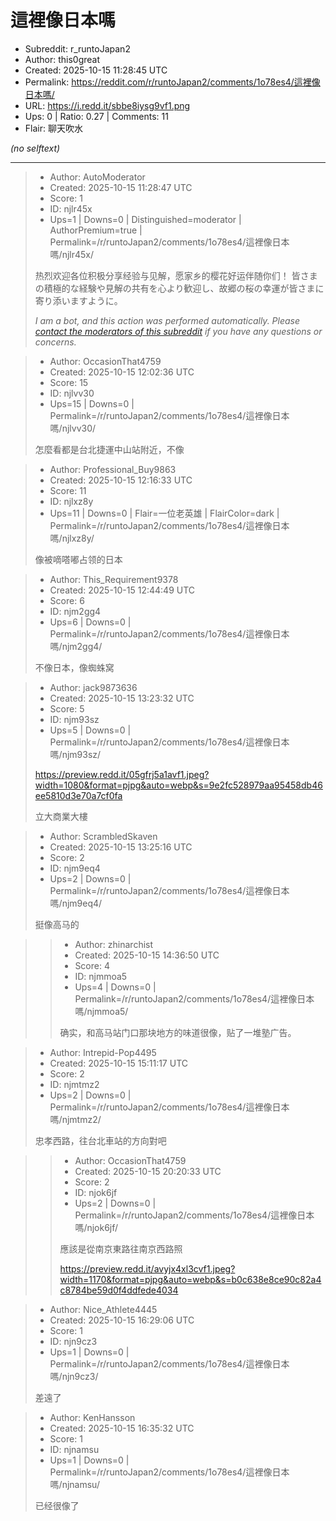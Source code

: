 # 這裡像日本嗎

- Subreddit: r_runtoJapan2
- Author: this0great
- Created: 2025-10-15 11:28:45 UTC
- Permalink: https://reddit.com/r/runtoJapan2/comments/1o78es4/這裡像日本嗎/
- URL: https://i.redd.it/sbbe8iysg9vf1.png
- Ups: 0 | Ratio: 0.27 | Comments: 11
- Flair: 聊天吹水

_(no selftext)_

---

> - Author: AutoModerator
> - Created: 2025-10-15 11:28:47 UTC
> - Score: 1
> - ID: njlr45x
> - Ups=1 | Downs=0 | Distinguished=moderator | AuthorPremium=true | Permalink=/r/runtoJapan2/comments/1o78es4/這裡像日本嗎/njlr45x/
>
> 热烈欢迎各位积极分享经验与见解，愿家乡的樱花好运伴随你们！
> 皆さまの積極的な経験や見解の共有を心より歓迎し、故郷の桜の幸運が皆さまに寄り添いますように。
> 
> *I am a bot, and this action was performed automatically. Please [contact the moderators of this subreddit](/message/compose/?to=/r/runtoJapan2) if you have any questions or concerns.*

> - Author: OccasionThat4759
> - Created: 2025-10-15 12:02:36 UTC
> - Score: 15
> - ID: njlvv30
> - Ups=15 | Downs=0 | Permalink=/r/runtoJapan2/comments/1o78es4/這裡像日本嗎/njlvv30/
>
> 怎麼看都是台北捷運中山站附近，不像

> - Author: Professional_Buy9863
> - Created: 2025-10-15 12:16:33 UTC
> - Score: 11
> - ID: njlxz8y
> - Ups=11 | Downs=0 | Flair=一位老英雄 | FlairColor=dark | Permalink=/r/runtoJapan2/comments/1o78es4/這裡像日本嗎/njlxz8y/
>
> 像被嘀嗒嘟占领的日本

> - Author: This_Requirement9378
> - Created: 2025-10-15 12:44:49 UTC
> - Score: 6
> - ID: njm2gg4
> - Ups=6 | Downs=0 | Permalink=/r/runtoJapan2/comments/1o78es4/這裡像日本嗎/njm2gg4/
>
> 不像日本，像蜘蛛窝

> - Author: jack9873636
> - Created: 2025-10-15 13:23:32 UTC
> - Score: 5
> - ID: njm93sz
> - Ups=5 | Downs=0 | Permalink=/r/runtoJapan2/comments/1o78es4/這裡像日本嗎/njm93sz/
>
> https://preview.redd.it/05gfrj5a1avf1.jpeg?width=1080&format=pjpg&auto=webp&s=9e2fc528979aa95458db46ee5810d3e70a7cf0fa
> 
> 立大商業大樓

> - Author: ScrambledSkaven
> - Created: 2025-10-15 13:25:16 UTC
> - Score: 2
> - ID: njm9eq4
> - Ups=2 | Downs=0 | Permalink=/r/runtoJapan2/comments/1o78es4/這裡像日本嗎/njm9eq4/
>
> 挺像高马的

>> - Author: zhinarchist
>> - Created: 2025-10-15 14:36:50 UTC
>> - Score: 4
>> - ID: njmmoa5
>> - Ups=4 | Downs=0 | Permalink=/r/runtoJapan2/comments/1o78es4/這裡像日本嗎/njmmoa5/
>>
>> 确实，和高马站门口那块地方的味道很像，贴了一堆塾广告。

> - Author: Intrepid-Pop4495
> - Created: 2025-10-15 15:11:17 UTC
> - Score: 2
> - ID: njmtmz2
> - Ups=2 | Downs=0 | Permalink=/r/runtoJapan2/comments/1o78es4/這裡像日本嗎/njmtmz2/
>
> 忠孝西路，往台北車站的方向對吧

>> - Author: OccasionThat4759
>> - Created: 2025-10-15 20:20:33 UTC
>> - Score: 2
>> - ID: njok6jf
>> - Ups=2 | Downs=0 | Permalink=/r/runtoJapan2/comments/1o78es4/這裡像日本嗎/njok6jf/
>>
>> 應該是從南京東路往南京西路照
>> 
>> https://preview.redd.it/avyjx4xl3cvf1.jpeg?width=1170&format=pjpg&auto=webp&s=b0c638e8ce90c82a4c8784be59d0f4ddfede4034

> - Author: Nice_Athlete4445
> - Created: 2025-10-15 16:29:06 UTC
> - Score: 1
> - ID: njn9cz3
> - Ups=1 | Downs=0 | Permalink=/r/runtoJapan2/comments/1o78es4/這裡像日本嗎/njn9cz3/
>
> 差遠了

> - Author: KenHansson
> - Created: 2025-10-15 16:35:32 UTC
> - Score: 1
> - ID: njnamsu
> - Ups=1 | Downs=0 | Permalink=/r/runtoJapan2/comments/1o78es4/這裡像日本嗎/njnamsu/
>
> 已经很像了
